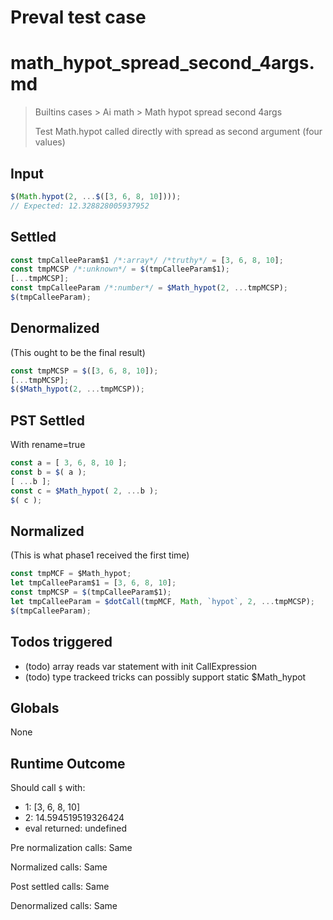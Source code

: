 # Preval test case

# math_hypot_spread_second_4args.md

> Builtins cases > Ai math > Math hypot spread second 4args
>
> Test Math.hypot called directly with spread as second argument (four values)

## Input

`````js filename=intro
$(Math.hypot(2, ...$([3, 6, 8, 10])));
// Expected: 12.328828005937952
`````


## Settled


`````js filename=intro
const tmpCalleeParam$1 /*:array*/ /*truthy*/ = [3, 6, 8, 10];
const tmpMCSP /*:unknown*/ = $(tmpCalleeParam$1);
[...tmpMCSP];
const tmpCalleeParam /*:number*/ = $Math_hypot(2, ...tmpMCSP);
$(tmpCalleeParam);
`````


## Denormalized
(This ought to be the final result)

`````js filename=intro
const tmpMCSP = $([3, 6, 8, 10]);
[...tmpMCSP];
$($Math_hypot(2, ...tmpMCSP));
`````


## PST Settled
With rename=true

`````js filename=intro
const a = [ 3, 6, 8, 10 ];
const b = $( a );
[ ...b ];
const c = $Math_hypot( 2, ...b );
$( c );
`````


## Normalized
(This is what phase1 received the first time)

`````js filename=intro
const tmpMCF = $Math_hypot;
let tmpCalleeParam$1 = [3, 6, 8, 10];
const tmpMCSP = $(tmpCalleeParam$1);
let tmpCalleeParam = $dotCall(tmpMCF, Math, `hypot`, 2, ...tmpMCSP);
$(tmpCalleeParam);
`````


## Todos triggered


- (todo) array reads var statement with init CallExpression
- (todo) type trackeed tricks can possibly support static $Math_hypot


## Globals


None


## Runtime Outcome


Should call `$` with:
 - 1: [3, 6, 8, 10]
 - 2: 14.594519519326424
 - eval returned: undefined

Pre normalization calls: Same

Normalized calls: Same

Post settled calls: Same

Denormalized calls: Same
